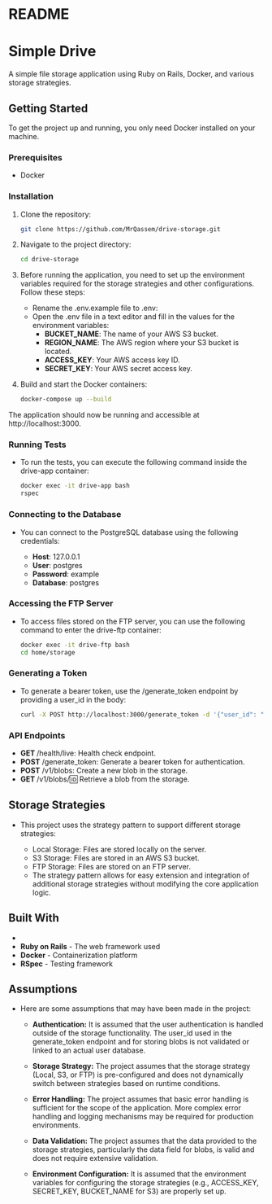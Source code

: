# README

# Simple Drive

A simple file storage application using Ruby on Rails, Docker, and various storage strategies.

## Getting Started

To get the project up and running, you only need Docker installed on your machine.

### Prerequisites

- Docker

### Installation

1. Clone the repository:

   ```bash
   git clone https://github.com/MrQassem/drive-storage.git
   ```

2. Navigate to the project directory:

   ```bash
   cd drive-storage
   ```

3. Before running the application, you need to set up the environment variables required for the storage strategies and other configurations. Follow these steps:

   - Rename the .env.example file to .env:
   - Open the .env file in a text editor and fill in the values for the environment variables:
     - <b>BUCKET_NAME</b>: The name of your AWS S3 bucket.
     - <b>REGION_NAME</b>: The AWS region where your S3 bucket is located.
     - <b>ACCESS_KEY</b>: Your AWS access key ID.
     - <b>SECRET_KEY</b>: Your AWS secret access key.

4. Build and start the Docker containers:

   ```bash
   docker-compose up --build
   ```

The application should now be running and accessible at http://localhost:3000.

### Running Tests

- To run the tests, you can execute the following command inside the drive-app container:

  ```bash
  docker exec -it drive-app bash
  rspec
  ```

### Connecting to the Database

- You can connect to the PostgreSQL database using the following credentials:

  - <b>Host</b>: 127.0.0.1
  - <b>User</b>: postgres
  - <b>Password</b>: example
  - <b>Database</b>: postgres

### Accessing the FTP Server

- To access files stored on the FTP server, you can use the following command to enter the drive-ftp container:

  ```bash
  docker exec -it drive-ftp bash
  cd home/storage
  ```

### Generating a Token

- To generate a bearer token, use the /generate_token endpoint by providing a user_id in the body:

  ```bash
  curl -X POST http://localhost:3000/generate_token -d '{"user_id": "1"}' -H "Content-Type: application/json"
  ```

### API Endpoints

- <b>GET </b>/health/live: Health check endpoint.
- <b>POST</b> /generate_token: Generate a bearer token for authentication.
- <b>POST</b> /v1/blobs: Create a new blob in the storage.
- <b>GET </b>/v1/blobs/:id: Retrieve a blob from the storage.

## Storage Strategies

- This project uses the strategy pattern to support different storage strategies:

  - Local Storage: Files are stored locally on the server.
  - S3 Storage: Files are stored in an AWS S3 bucket.
  - FTP Storage: Files are stored on an FTP server.
  - The strategy pattern allows for easy extension and integration of additional storage strategies without modifying the core application logic.

## Built With

-
- <b>Ruby on Rails</b> - The web framework used
- <b>Docker</b> - Containerization platform
- <b>RSpec</b> - Testing framework

## Assumptions

- Here are some assumptions that may have been made in the project:

  - <b>Authentication:</b> It is assumed that the user authentication is handled outside of the storage functionality. The user_id used in the generate_token endpoint and for storing blobs is not validated or linked to an actual user database.

  - <b>Storage Strategy:</b> The project assumes that the storage strategy (Local, S3, or FTP) is pre-configured and does not dynamically switch between strategies based on runtime conditions.

  - <b>Error Handling:</b> The project assumes that basic error handling is sufficient for the scope of the application. More complex error handling and logging mechanisms may be required for production environments.

  - <b>Data Validation:</b> The project assumes that the data provided to the storage strategies, particularly the data field for blobs, is valid and does not require extensive validation.

  - <b>Environment Configuration:</b> It is assumed that the environment variables for configuring the storage strategies (e.g., ACCESS_KEY, SECRET_KEY, BUCKET_NAME for S3) are properly set up.
